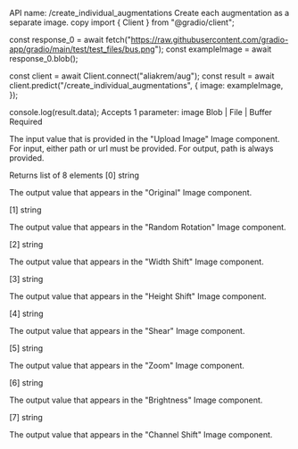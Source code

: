 API name: /create_individual_augmentations Create each augmentation as a separate image.
copy
import { Client } from "@gradio/client";

const response_0 = await fetch("https://raw.githubusercontent.com/gradio-app/gradio/main/test/test_files/bus.png");
const exampleImage = await response_0.blob();

const client = await Client.connect("aliakrem/aug");
const result = await client.predict("/create_individual_augmentations", {
				image: exampleImage,
});

console.log(result.data);
Accepts 1 parameter:
image Blob | File | Buffer Required

The input value that is provided in the "Upload Image" Image component. For input, either path or url must be provided. For output, path is always provided.

Returns list of 8 elements
[0] string

The output value that appears in the "Original" Image component.

[1] string

The output value that appears in the "Random Rotation" Image component.

[2] string

The output value that appears in the "Width Shift" Image component.

[3] string

The output value that appears in the "Height Shift" Image component.

[4] string

The output value that appears in the "Shear" Image component.

[5] string

The output value that appears in the "Zoom" Image component.

[6] string

The output value that appears in the "Brightness" Image component.

[7] string

The output value that appears in the "Channel Shift" Image component.
